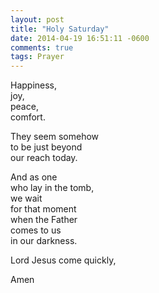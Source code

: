 ```yaml
---
layout: post
title: "Holy Saturday"
date: 2014-04-19 16:51:11 -0600
comments: true
tags: Prayer
---
```


Happiness,  
joy,  
peace,  
comfort.  
  
They seem somehow  
to be just beyond  
our reach today.  
  
And as one   
who lay in the tomb,  
we wait  
for that moment  
when the Father  
comes to us  
in our darkness.  
  
Lord Jesus come quickly,  
  
Amen
